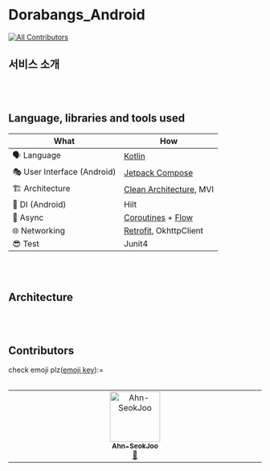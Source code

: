 # Dorabangs_Android
<!-- ALL-CONTRIBUTORS-BADGE:START - Do not remove or modify this section -->
[![All Contributors](https://img.shields.io/badge/all_contributors-1-orange.svg?style=flat-square)](#contributors-)
<!-- ALL-CONTRIBUTORS-BADGE:END -->

## 서비스 소개

<br/><br/>

## Language, libraries and tools used

| What | How |
| --- | --- |
| 🗣 Language | [Kotlin](https://kotlinlang.org/) |
| 🎭 User Interface (Android) | [Jetpack Compose](https://developer.android.com/jetpack/compose) |
| 🏗 Architecture | [Clean Architecture](https://blog.cleancoder.com/uncle-bob/2012/08/13/the-clean-architecture.html), MVI |
| 💉 DI (Android) | Hilt|
| 🌊 Async | [Coroutines](https://kotlinlang.org/docs/coroutines-overview.html) + [Flow](https://kotlin.github.io/kotlinx.coroutines/kotlinx-coroutines-core/kotlinx.coroutines.flow/-flow/) |
| 🌐 Networking | [Retrofit](https://square.github.io/retrofit/), OkhttpClient|
| 😎 Test |Junit4|


<br/><br/>


## Architecture

<br/><br/>




## Contributors

check emoji plz([emoji key](https://allcontributors.org/docs/en/emoji-key)):=

<table>
    <tr align="center">
<!-- ALL-CONTRIBUTORS-LIST:START - Do not remove or modify this section -->
<!-- prettier-ignore-start -->
<!-- markdownlint-disable -->
<table>
  <tbody>
    <tr>
      <td align="center" valign="top" width="14.28%"><a href="https://github.com/Ahn-seokjoo"><img src="https://avatars.githubusercontent.com/u/67602108?v=4?s=100" width="100px;" alt="Ahn-SeokJoo"/><br /><sub><b>Ahn-SeokJoo</b></sub></a><br /><a href="#design-Ahn-seokjoo" title="Design">🎨</a></td>
    </tr>
  </tbody>
</table>

<!-- markdownlint-restore -->
<!-- prettier-ignore-end -->

<!-- ALL-CONTRIBUTORS-LIST:END -->
</table>

